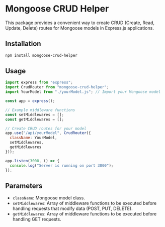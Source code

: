 # Mongoose CRUD Helper

This package provides a convenient way to create CRUD (Create, Read, Update, Delete) routes for Mongoose models in Express.js applications.

## Installation

```bash
npm install mongoose-crud-helper
```

## Usage

```javascript
import express from "express";
import CrudRouter from "mongoose-crud-helper";
import YourModel from "./yourModel.js"; // Import your Mongoose model

const app = express();

// Example middleware functions
const setMiddlewares = [];
const getMiddlewares = [];

// Create CRUD routes for your model
app.use("/api/yourModel", CrudRouter({ 
  className: YourModel, 
  setMiddlewares, 
  getMiddlewares 
}));

app.listen(3000, () => {
  console.log("Server is running on port 3000");
});
```

## Parameters

- `className`: Mongoose model class.
- `setMiddlewares`: Array of middleware functions to be executed before handling requests that modify data (POST, PUT, DELETE).
- `getMiddlewares`: Array of middleware functions to be executed before handling GET requests.
